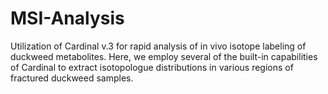 # MSI-Analysis

Utilization of Cardinal v.3 for rapid analysis of in vivo isotope labeling of duckweed metabolites. Here, we employ several of the built-in capabilities of Cardinal to extract isotopologue distributions in various regions of fractured duckweed samples.
